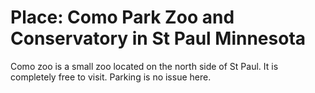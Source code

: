 # Place: Como Park Zoo and Conservatory in St Paul Minnesota

Como zoo is a small zoo located on the north side of St Paul. It is completely free to visit. Parking is no issue here.
